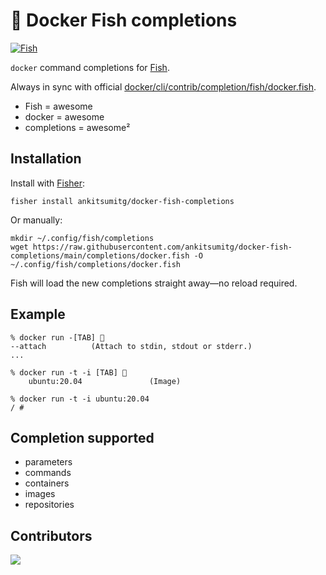 # 🐳 Docker Fish completions

<a href="https://github.com/ankitsumitg"><img src="https://img.shields.io/github/actions/workflow/status/ankitsumitg/docker-fish-completions/workflow.yml?logo=github&style=for-the-badge" alt="Fish"></a>

`docker` command completions for [Fish](https://fishshell.com/).

Always in sync with official [docker/cli/contrib/completion/fish/docker.fish](https://github.com/docker/cli/blob/master/contrib/completion/fish/docker.fish).

- Fish = awesome
- docker = awesome
- completions = awesome²

## Installation

Install with [Fisher](https://github.com/jorgebucaran/fisher):

```console
fisher install ankitsumitg/docker-fish-completions
```

Or manually:

```console
mkdir ~/.config/fish/completions
wget https://raw.githubusercontent.com/ankitsumitg/docker-fish-completions/main/completions/docker.fish -O ~/.config/fish/completions/docker.fish
```

Fish will load the new completions straight away—no reload required.

## Example

```console
% docker run -[TAB] 🥊
--attach          (Attach to stdin, stdout or stderr.)
...

% docker run -t -i [TAB] 🥊
    ubuntu:20.04               (Image)

% docker run -t -i ubuntu:20.04
/ #
```

## Completion supported

- parameters
- commands
- containers
- images
- repositories

## Contributors

<a href="https://github.com/ankitsumitg/docker-fish-completions/graphs/contributors">
  <img src="https://contrib.rocks/image?repo=ankitsumitg/docker-fish-completions" />
</a>
